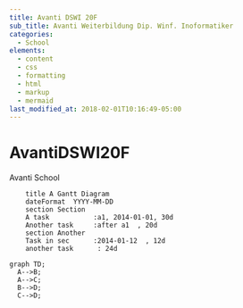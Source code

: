 ```yaml
---
title: Avanti DSWI 20F
sub_title: Avanti Weiterbildung Dip. Winf. Inoformatiker
categories:
  - School
elements:
  - content
  - css
  - formatting
  - html
  - markup
  - mermaid
last_modified_at: 2018-02-01T10:16:49-05:00
---
```


# AvantiDSWI20F
Avanti School

```mermaid
	title A Gantt Diagram
	dateFormat  YYYY-MM-DD
	section Section
	A task           :a1, 2014-01-01, 30d
	Another task     :after a1  , 20d
	section Another
	Task in sec      :2014-01-12  , 12d
	another task      : 24d
```

```mermaid
graph TD;
  A-->B;
  A-->C;
  B-->D;
  C-->D;
  ```
